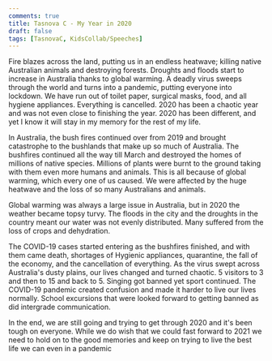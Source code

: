 ```yaml
---
comments: true
title: Tasnova C - My Year in 2020
draft: false
tags: [TasnovaC, KidsCollab/Speeches]
---
```


Fire blazes across the land, putting us in an endless heatwave; killing native Australian animals and destroying forests. Droughts and floods start to increase in Australia thanks to global warming. A deadly virus sweeps through the world and turns into a pandemic, putting everyone into lockdown. We have run out of toilet paper, surgical masks, food, and all hygiene appliances. Everything is cancelled. 2020 has been a chaotic year and was not even close to finishing the year. 2020 has been different, and yet I know it will stay in my memory for the rest of my life.

In Australia, the bush fires continued over from 2019 and brought catastrophe to the bushlands that make up so much of Australia. The bushfires continued all the way till March and destroyed the homes of millions of native species. Millions of plants were burnt to the ground taking with them even more humans and animals. This is all because of global warming, which every one of us caused. We were affected by the huge heatwave and the loss of so many Australians and animals.

Global warming was always a large issue in Australia, but in 2020 the weather became topsy turvy. The floods in the city and the droughts in the country meant our water was not evenly distributed. Many suffered from the loss of crops and dehydration.

The COVID-19 cases started entering as the bushfires finished, and with them came death, shortages of Hygienic appliances, quarantine, the fall of the economy, and the cancellation of everything. As the virus swept across Australia's dusty plains, our lives changed and turned chaotic. 5 visitors to 3 and then to 15 and back to 5. Singing got banned yet sport continued. The COVID-19 pandemic created confusion and made it harder to live our lives normally. School excursions that were looked forward to getting banned as did intergrade communication.

In the end, we are still going and trying to get through 2020 and it's been tough on everyone. While we do wish that we could fast forward to 2021 we need to hold on to the good memories and keep on trying to live the best life we can even in a pandemic
